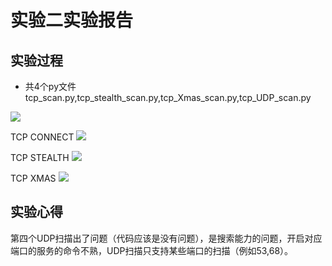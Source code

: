 # 实验二实验报告


## 实验过程
* 共4个py文件tcp_scan.py,tcp_stealth_scan.py,tcp_Xmas_scan.py,tcp_UDP_scan.py

![](https://github.com/Anna-YJ/ns/blob/master/2017-2/YJe_NS/Picture/Flipped/tcp_scanip.png?raw=true) 

TCP CONNECT
![](https://github.com/Anna-YJ/ns/blob/master/2017-2/YJe_NS/Picture/Flipped/tcp_scan.png?raw=true) 

TCP STEALTH
![](https://github.com/Anna-YJ/ns/blob/master/2017-2/YJe_NS/Picture/Flipped/tcp_stealth_scan.png?raw=true) 

TCP XMAS
![](https://github.com/Anna-YJ/ns/blob/master/2017-2/YJe_NS/Picture/Flipped/tcp_Xmas_scan.png?raw=true)



## 实验心得
第四个UDP扫描出了问题（代码应该是没有问题），是搜索能力的问题，开启对应端口的服务的命令不熟，UDP扫描只支持某些端口的扫描（例如53,68）。